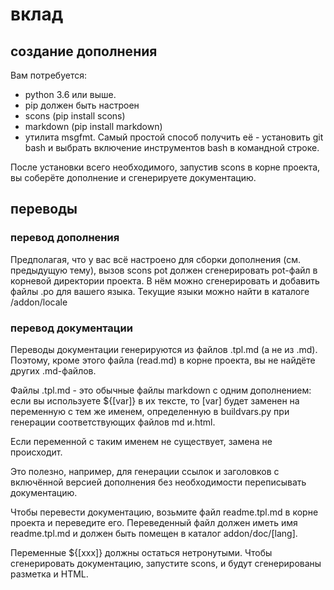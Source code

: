 # вклад

## создание дополнения

Вам потребуется:

* python 3.6 или выше.
* pip должен быть настроен
* scons (pip install scons)
* markdown (pip install markdown)
* утилита msgfmt. Самый простой способ получить её - установить git bash и выбрать включение инструментов bash в командной строке.

После установки всего необходимого, запустив scons в корне проекта, вы соберёте дополнение и сгенерируете документацию.

## переводы

### перевод дополнения

Предполагая, что у вас всё настроено для сборки дополнения (см. предыдущую тему), вызов scons pot должен сгенерировать pot-файл в корневой директории проекта. В нём можно сгенерировать и добавить файлы .po для вашего языка.
Текущие языки можно найти в каталоге /addon/locale

### перевод документации

Переводы документации генерируются из файлов .tpl.md (а не из .md). Поэтому, кроме этого файла (read.md) в корне проекта, вы не найдёте других .md-файлов.

Файлы .tpl.md - это обычные файлы markdown с одним дополнением: если вы используете ${[var]} в их тексте, то [var] будет заменен на переменную с тем же именем, определенную в buildvars.py при генерации соответствующих файлов md и.html.

Если переменной с таким именем не существует, замена не происходит.

Это полезно, например, для генерации ссылок и заголовков с включённой версией дополнения без необходимости переписывать документацию.

Чтобы перевести документацию, возьмите файл readme.tpl.md в корне проекта и переведите его. Переведенный файл должен иметь имя readme.tpl.md и должен быть помещен в каталог addon/doc/[lang].

Переменные ${[xxx]} должны остаться нетронутыми. Чтобы сгенерировать документацию, запустите scons, и будут сгенерированы разметка и HTML.
